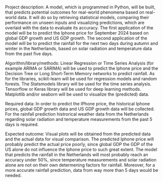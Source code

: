 Project description:
A model, which is programmed in Python, will be built, that predicts potential outcomes for real-world phenomena based on real-world data. 
It will do so by retrieving statistical models, comparing their performance on unseen inputs and visualizing predictions, which are overlaid with the data to evaluate its accuracy. 
The first application of the model will be to predict the Iphone price for September 2024 based on global GDP growth and US GDP growth.
The second application of the model will be to predict the rainfall for the next two days during autumn and winter in the Netherlands, based on solar radiation and temperature data from the past five days.

Algorithm/library/methods:
Linear Regression or Time Series Analysis (for example ARIMA or SARIMA) will be used to predict the Iphone price and the Decision Tree or Long Short-Term Memory networks to predict rainfall. 
As for the libraries, scikit-learn will be used for regression models and random forests. 
The Statsmodels library will be used for the time series analysis.
Tensorflow or Keras library will be used for deep learning methods.
Matplotlib and/or seaborn will be used to visualize the (predicted) data.

Required data:
In order to predict the IPhone price, the historical Iphone prices, global GDP growth data and US GDP growth data will be collected.
For the rainfall prediction histrorical weather data from the Netherlands regarding solar radiation and temperature measurements from the past 5 days is required.

Expected outcome:
Visual plots will be obtained from the predicted data and the actual data for visual comparison. The predicted Iphone price will probably predict the actual price poorly, since global GDP the GDP of the US alone do not influence the Iphone price to such great extent. The model that predicts the rainfall in the Netherlands will most probably reach an accuracy under 50%, since temperature measurements and solar radiation alone are not on their own determening factors for rainfall. Moreover, for a more accurate rainfall prediction, data from way more than 5 days would be needed.       

